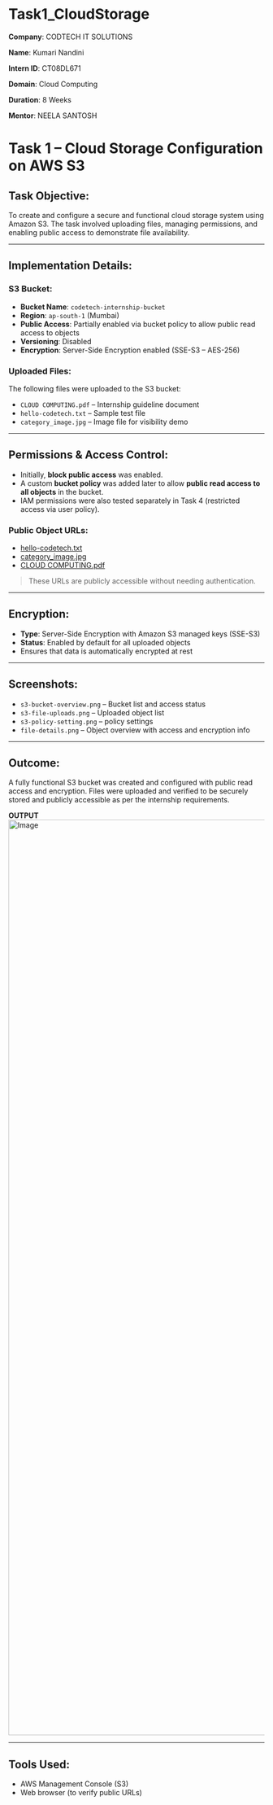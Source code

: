 # Task1_CloudStorage

**Company**: CODTECH IT SOLUTIONS

**Name**: Kumari Nandini

**Intern ID**: CT08DL671

**Domain**: Cloud Computing

**Duration**: 8 Weeks

**Mentor**: NEELA SANTOSH 



# Task 1 – Cloud Storage Configuration on AWS S3

##  Task Objective:
To create and configure a secure and functional cloud storage system using Amazon S3. The task involved uploading files, managing permissions, and enabling public access to demonstrate file availability.

---

##  Implementation Details:

###  S3 Bucket:
- **Bucket Name**: `codetech-internship-bucket`
- **Region**: `ap-south-1` (Mumbai)
- **Public Access**: Partially enabled via bucket policy to allow public read access to objects
- **Versioning**: Disabled
- **Encryption**: Server-Side Encryption enabled (SSE-S3 – AES-256)

###  Uploaded Files:
The following files were uploaded to the S3 bucket:
- `CLOUD COMPUTING.pdf` – Internship guideline document
- `hello-codetech.txt` – Sample test file
- `category_image.jpg` – Image file for visibility demo

---

##  Permissions & Access Control:

- Initially, **block public access** was enabled.
- A custom **bucket policy** was added later to allow **public read access to all objects** in the bucket.
- IAM permissions were also tested separately in Task 4 (restricted access via user policy).

###  Public Object URLs:

- [hello-codetech.txt](https://codetech-internship-bucket.s3.ap-south-1.amazonaws.com/hello-codetech.txt)
- [category_image.jpg](https://codetech-internship-bucket.s3.ap-south-1.amazonaws.com/category_image.jpg)
- [CLOUD COMPUTING.pdf](https://codetech-internship-bucket.s3.ap-south-1.amazonaws.com/CLOUD+COMPUTING.pdf)

> These URLs are publicly accessible without needing authentication.

---

##  Encryption:
- **Type**: Server-Side Encryption with Amazon S3 managed keys (SSE-S3)
- **Status**: Enabled by default for all uploaded objects
- Ensures that data is automatically encrypted at rest

---

##  Screenshots:
- `s3-bucket-overview.png` – Bucket list and access status
- `s3-file-uploads.png` – Uploaded object list
- `s3-policy-setting.png` – policy settings
- `file-details.png` – Object overview with access and encryption info

---

##  Outcome:
A fully functional S3 bucket was created and configured with public read access and encryption. Files were uploaded and verified to be securely stored and publicly accessible as per the internship requirements.



**OUTPUT**
<img width="2880" height="1800" alt="Image" src="https://github.com/user-attachments/assets/c503cb52-9eb6-4957-806a-75153e9e2022" />

---

##  Tools Used:
- AWS Management Console (S3)
- Web browser (to verify public URLs)
